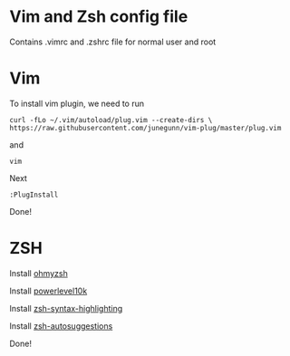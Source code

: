 # Vim and Zsh config file
Contains .vimrc and .zshrc file for normal user and root

# Vim
To install vim plugin,
we need to run 

    curl -fLo ~/.vim/autoload/plug.vim --create-dirs \
    https://raw.githubusercontent.com/junegunn/vim-plug/master/plug.vim

and

    vim

Next
    
    :PlugInstall

Done!

# ZSH

Install [ohmyzsh](https://github.com/ohmyzsh/ohmyzsh)

Install [powerlevel10k](https://github.com/romkatv/powerlevel10k)

Install [zsh-syntax-highlighting](https://github.com/zsh-users/zsh-syntax-highlighting)

Install [zsh-autosuggestions](https://github.com/zsh-users/zsh-autosuggestions)


Done!
